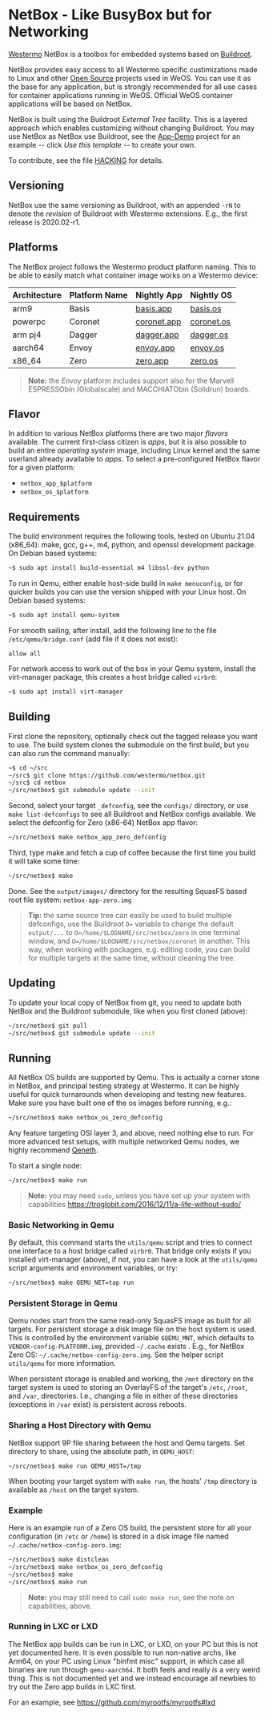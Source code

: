 NetBox - Like BusyBox but for Networking
========================================

[Westermo][] NetBox is a toolbox for embedded systems based on [Buildroot][].

NetBox provides easy access to all Westermo specific custimizations made to
Linux and other [Open Source][] projects used in WeOS.  You can use it as
the base for any application, but is strongly recommended for all use cases
for container applications running in WeOS.  Official WeOS container
applications will be based on NetBox.

NetBox is built using the Buildroot *External Tree* facility.  This is a
layered approach which enables customizing without changing Buildroot.
You may use NetBox as NetBox use Buildroot, see the [App-Demo][] project
for an example -- click *Use this template* -- to create your own.

To contribute, see the file [HACKING][] for details.


Versioning
----------

NetBox use the same versioning as Buildroot, with an appended `-rN` to
denote the *revision* of Buildroot with Westermo extensions.  E.g., the
first release is 2020.02-r1.


Platforms
---------

The NetBox project follows the Westermo product platform naming.  This to
be able to easily match what container image works on a Westermo device:

| **Architecture** | **Platform Name** | **Nightly App** | **Nightly OS** |
|------------------|-------------------|-----------------|----------------|
| arm9             | Basis             | [basis.app][]   | [basis.os][]   |
| powerpc          | Coronet           | [coronet.app][] | [coronet.os][] |
| arm pj4          | Dagger            | [dagger.app][]  | [dagger.os][]   |
| aarch64          | Envoy             | [envoy.app][]   | [envoy.os][]   |
| x86_64           | Zero              | [zero.app][]    | [zero.os][]    |

> **Note:** the *Envoy* platform includes support also for the Marvell
> ESPRESSObin (Globalscale) and MACCHIATObin (Solidrun) boards.


Flavor
------

In addition to various NetBox platforms there are two major *flavors*
available.  The current first-class citizen is *apps*, but it is also
possible to build an entire *operating system* image, including Linux
kernel and the same userland already available to *apps*.  To select
a pre-configured NetBox flavor for a given platform:

- `netbox_app_$platform`
- `netbox_os_$platform`


Requirements
------------

The build environment requires the following tools, tested on Ubuntu
21.04 (x86_64): make, gcc, g++, m4, python, and openssl development package.
On Debian based systems:

```sh
~$ sudo apt install build-essential m4 libssl-dev python
```

To run in Qemu, either enable host-side build in `make menuconfig`, or
for quicker builds you can use the version shipped with your Linux host.
On Debian based systems:

```sh
~$ sudo apt install qemu-system
```

For smooth sailing, after install, add the following line to the file
`/etc/qemu/bridge.conf` (add file if it does not exist):

```ApacheConf
allow all
```

For network access to work out of the box in your Qemu system, install
the virt-manager package, this creates a host bridge called `virbr0`:

```sh
~$ sudo apt install virt-manager
```


Building
--------

First clone the repository, optionally check out the tagged release you
want to use.  The build system clones the submodule on the first build,
but you can also run the command manually:

```sh
~$ cd ~/src
~/src$ git clone https://github.com/westermo/netbox.git
~/src$ cd netbox
~/src/netbox$ git submodule update --init
```

Second, select your target `_defconfig`, see the `configs/` directory,
or use `make list-defconfigs` to see all Buildroot and NetBox configs
available.  We select the defconfig for Zero (x86-64) NetBox app flavor:

```sh
~/src/netbox$ make netbox_app_zero_defconfig
```

Third, type make and fetch a cup of coffee because the first time you
build it will take some time:

```sh
~/src/netbox$ make
```

Done.  See the `output/images/` directory for the resulting SquasFS
based root file system: `netbox-app-zero.img`

> **Tip:** the same source tree can easily be used to build multiple
>   defconfigs, use the Buildroot `O=` variable to change the default
>   `output/...` to `O=/home/$LOGNAME/src/netbox/zero` in one terminal
>   window, and `O=/home/$LOGNAME/src/netbox/coronet` in another.  This
>   way, when working with packages, e.g. editing code, you can build
>   for multiple targets at the same time, without cleaning the tree.


Updating
--------

To update your local copy of NetBox from git, you need to update both
NetBox and the Buildroot submodule, like when you first cloned (above):

```sh
~/src/netbox$ git pull
~/src/netbox$ git submodule update --init
```


Running
-------

All NetBox OS builds are supported by Qemu.  This is actually a corner
stone in NetBox, and principal testing strategy at Westermo.  It can be
highly useful for quick turnarounds when developing and testing new
features. Make sure you have built one of the os images before running, e.g.:

```sh
~/src/netbox$ make netbox_os_zero_defconfig
```

Any feature targeting OSI layer 3, and above, need nothing else to run.
For more advanced test setups, with multiple networked Qemu nodes, we
highly recommend [Qeneth](https://github.com/wkz/qeneth).

To start a single node:

```sh
~/src/netbox$ make run
```

> **Note:** you may need `sudo`, unless you have set up your system with
> capabilities https://troglobit.com/2016/12/11/a-life-without-sudo/


### Basic Networking in Qemu

By default, this command starts the `utils/qemu` script and tries to
connect one interface to a host bridge called `virbr0`.  That bridge
only exists if you installed virt-manager (above), if not, you can have
a look at the `utils/qemu` script arguments and environment variables,
or try:

```sh
~/src/netbox$ make QEMU_NET=tap run
```

### Persistent Storage in Qemu

Qemu nodes start from the same read-only SquasFS image as built for all
targets.  For persistent storage a disk image file on the host system is
used.  This is controlled by the environment variable `$QEMU_MNT`, which
defaults to `VENDOR-config-PLATFORM.img`, provided `~/.cache` exists .
E.g., for NetBox Zero OS: `~/.cache/netbox-config-zero.img`.  See the
helper script `utils/qemu` for more information.

When persistent storage is enabled and working, the `/mnt` directory on
the target system is used to storing an OverlayFS of the target's
`/etc`, `/root`, and `/var`, directories.  I.e., changing a file in
either of these directories (exceptions in `/var` exist) is persistent
across reboots.


### Sharing a Host Directory with Qemu

NetBox support 9P file sharing between the host and Qemu targets.  Set
directory to share, using the absolute path, in `QEMU_HOST`:

```
~/src/netbox$ make run QEMU_HOST=/tmp
```

When booting your target system with `make run`, the hosts' `/tmp`
directory is available as `/host` on the target system.


### Example

Here is an example run of a Zero OS build, the persistent store for all
your configuration (in `/etc` or `/home`) is stored in a disk image file
named `~/.cache/netbox-config-zero.img`:

```sh
~/src/netbox$ make distclean
~/src/netbox$ make netbox_os_zero_defconfig
~/src/netbox$ make
~/src/netbox$ make run
```

> **Note:** you may still need to call `sudo make run`, see the note on
> capabilities, above.


### Running in LXC or LXD

The NetBox app builds can be run in LXC, or LXD, on your PC but this is
not yet documented here.  It is even possible to run non-native archs,
like Arm64, on your PC using Linux "binfmt misc" support, in which case
all binaries are run through `qemu-aarch64`.  It both feels and really
*is* a very weird thing.  This is not documented yet and we instead
encourage all newbies to try out the Zero app builds in LXC first.

For an example, see https://github.com/myrootfs/myrootfs#lxd



[Westermo]:      https://www.westermo.com/
[Buildroot]:     https://buildroot.org/ 
[HACKING]:       HACKING.md
[App-Demo]:      https://github.com/westermo/app-demo
[Open Source]:   https://en.wikipedia.org/wiki/Free_and_open-source_software
[basis.app]:     https://nightly.link/westermo/netbox/workflows/build/master/netbox-app-basis.zip
[coronet.app]:   https://nightly.link/westermo/netbox/workflows/build/master/netbox-app-coronet.zip
[dagger.app]:    https://nightly.link/westermo/netbox/workflows/build/master/netbox-app-dagger.zip
[envoy.app]:     https://nightly.link/westermo/netbox/workflows/build/master/netbox-app-envoy.zip
[zero.app]:      https://nightly.link/westermo/netbox/workflows/build/master/netbox-app-zero.zip
[basis.os]:      https://nightly.link/westermo/netbox/workflows/build/master/netbox-os-basis.zip
[coronet.os]:    https://nightly.link/westermo/netbox/workflows/build/master/netbox-os-coronet.zip
[dagger.os]:     https://nightly.link/westermo/netbox/workflows/build/master/netbox-os-dagger.zip
[envoy.os]:      https://nightly.link/westermo/netbox/workflows/build/master/netbox-os-envoy.zip
[zero.os]:       https://nightly.link/westermo/netbox/workflows/build/master/netbox-os-zero.zip
